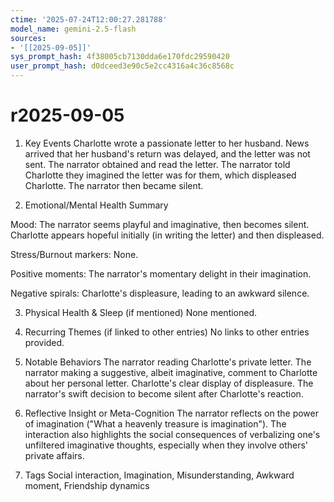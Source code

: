 ```yaml
---
ctime: '2025-07-24T12:00:27.281788'
model_name: gemini-2.5-flash
sources:
- '[[2025-09-05]]'
sys_prompt_hash: 4f38005cb7130dda6e170fdc29590420
user_prompt_hash: d0dceed3e90c5e2cc4316a4c36c8568c
---
```

# r2025-09-05

1. Key Events
Charlotte wrote a passionate letter to her husband. News arrived that her husband's return was delayed, and the letter was not sent. The narrator obtained and read the letter. The narrator told Charlotte they imagined the letter was for them, which displeased Charlotte. The narrator then became silent.

2. Emotional/Mental Health Summary

Mood: The narrator seems playful and imaginative, then becomes silent. Charlotte appears hopeful initially (in writing the letter) and then displeased.

Stress/Burnout markers: None.

Positive moments: The narrator's momentary delight in their imagination.

Negative spirals: Charlotte's displeasure, leading to an awkward silence.

3. Physical Health & Sleep (if mentioned)
None mentioned.

4. Recurring Themes (if linked to other entries)
No links to other entries provided.

5. Notable Behaviors
The narrator reading Charlotte's private letter.
The narrator making a suggestive, albeit imaginative, comment to Charlotte about her personal letter.
Charlotte's clear display of displeasure.
The narrator's swift decision to become silent after Charlotte's reaction.

6. Reflective Insight or Meta-Cognition
The narrator reflects on the power of imagination ("What a heavenly treasure is imagination"). The interaction also highlights the social consequences of verbalizing one's unfiltered imaginative thoughts, especially when they involve others' private affairs.

7. Tags
Social interaction, Imagination, Misunderstanding, Awkward moment, Friendship dynamics